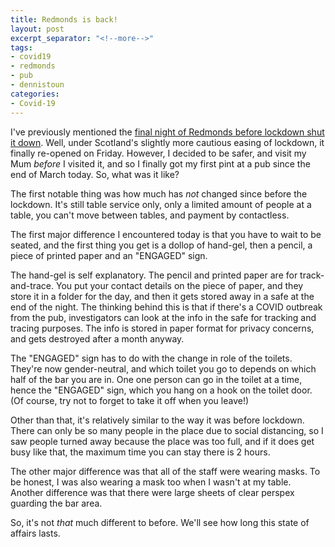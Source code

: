 ```yaml
---
title: Redmonds is back!
layout: post
excerpt_separator: "<!--more-->"
tags:
- covid19
- redmonds
- pub
- dennistoun
categories:
- Covid-19
---
```


I've previously mentioned the [final night of Redmonds before lockdown shut it down]({{"/2020/03/20/last-orders.html"|relative_url}}). Well, under Scotland's slightly more cautious easing of lockdown, it finally re-opened on Friday. However, I decided to be safer, and visit my Mum *before* I visited it, and so I finally got my first pint at a pub since the end of March today. So, what was it like? <!--more-->

The first notable thing was how much has *not* changed since before the lockdown. It's still table service only, only a limited amount of people at a table, you can't move between tables, and payment by contactless. 

The first major difference I encountered today is that you have to wait to be seated, and the first thing you get is a dollop of hand-gel, then a pencil, a piece of printed paper and an "ENGAGED" sign.

The hand-gel is self explanatory. The pencil and printed paper are for track-and-trace. You put your contact details on the piece of paper, and they store it in a folder for the day, and then it gets stored away in a safe at the end of the night. The thinking behind this is that if there's a COVID outbreak from the pub, investigators can look at the info in the safe for tracking and tracing purposes. The info is stored in paper format for privacy concerns, and gets destroyed after a month anyway.

The "ENGAGED" sign has to do with the change in role of the toilets. They're now gender-neutral, and which toilet you go to depends on which half of the bar you are in. One one person can go in the toilet at a time, hence the "ENGAGED" sign, which you hang on a hook on the toilet door. (Of course, try not to forget to take it off when you leave!)

Other than that, it's relatively similar to the way it was before lockdown. There can only be so many people in the place due to social distancing, so I saw people turned away because the place was too full, and if it does get busy like that, the maximum time you can stay there is 2 hours.

The other major difference was that all of the staff were wearing masks. To be honest, I was also wearing a mask too when I wasn't at my table. Another difference was that there were large sheets of clear perspex guarding the bar area.

So, it's not *that* much different to before. We'll see how long this state of affairs lasts.